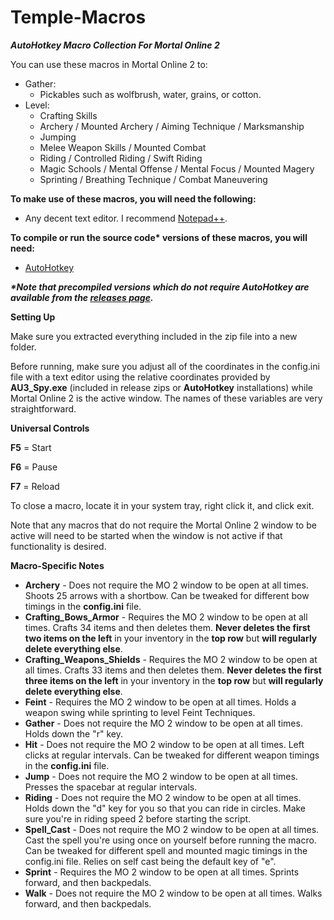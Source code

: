 # Temple-Macros
***AutoHotkey Macro Collection For Mortal Online 2***

You can use these macros in Mortal Online 2 to:

* Gather:
  * Pickables such as wolfbrush, water, grains, or cotton.
* Level:
  * Crafting Skills
  * Archery / Mounted Archery / Aiming Technique / Marksmanship
  * Jumping
  * Melee Weapon Skills / Mounted Combat
  * Riding / Controlled Riding / Swift Riding
  * Magic Schools / Mental Offense / Mental Focus / Mounted Magery
  * Sprinting / Breathing Technique / Combat Maneuvering

**To make use of these macros, you will need the following:**
* Any decent text editor. I recommend [Notepad++](https://notepad-plus-plus.org/downloads/).

**To compile or run the source code\* versions of these macros, you will need:**
* [AutoHotkey](https://www.autohotkey.com/)

***\*Note that precompiled versions which do not require AutoHotkey are available from the [releases page](https://github.com/Mortalitas/Temple-Macros/releases).***

**Setting Up**

Make sure you extracted everything included in the zip file into a new folder.

Before running, make sure you adjust all of the coordinates in the config.ini file with a text editor using the relative coordinates provided by **AU3_Spy.exe** (included in release zips or **AutoHotkey** installations) while Mortal Online 2 is the active window. The names of these variables are very straightforward.

**Universal Controls**

**F5** = Start

**F6** = Pause

**F7** = Reload

To close a macro, locate it in your system tray, right click it, and click exit.

Note that any macros that do not require the Mortal Online 2 window to be active will need to be started when the window is not active if that functionality is desired.

**Macro-Specific Notes**

* **Archery** - Does not require the MO 2 window to be open at all times. Shoots 25 arrows with a shortbow. Can be tweaked for different bow timings in the **config.ini** file.
* **Crafting_Bows_Armor** - Requires the MO 2 window to be open at all times. Crafts 34 items and then deletes them. **Never deletes the first two items on the left** in your inventory in the **top row** but **will regularly delete everything else**.
* **Crafting_Weapons_Shields** - Requires the MO 2 window to be open at all times. Crafts 33 items and then deletes them. **Never deletes the first three items on the left** in your inventory in the **top row** but **will regularly delete everything else**.
* **Feint** - Requires the MO 2 window to be open at all times. Holds a weapon swing while sprinting to level Feint Techniques.
* **Gather** - Does not require the MO 2 window to be open at all times. Holds down the "r" key.
* **Hit** - Does not require the MO 2 window to be open at all times.  Left clicks at regular intervals. Can be tweaked for different weapon timings in the **config.ini** file.
* **Jump** - Does not require the MO 2 window to be open at all times. Presses the spacebar at regular intervals.
* **Riding** - Does not require the MO 2 window to be open at all times. Holds down the "d" key for you so that you can ride in circles. Make sure you're in riding speed 2 before starting the script.
* **Spell_Cast** - Does not require the MO 2 window to be open at all times. Cast the spell you're using once on yourself before running the macro. Can be tweaked for different spell and mounted magic timings in the config.ini file. Relies on self cast being the default key of "e".
* **Sprint** - Requires the MO 2 window to be open at all times. Sprints forward, and then backpedals.
* **Walk** - Does not require the MO 2 window to be open at all times. Walks forward, and then backpedals.
